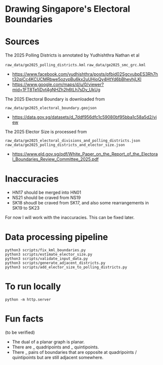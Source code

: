 # Drawing Singapore's Electoral Boundaries



# Sources

The 2025 Polling Districts is annotated by Yudhishthra Nathan et al

`raw_data/ge2025_polling_districts.kml`
`raw_data/ge2025_smc_grc.kml`

- https://www.facebook.com/yudhishthra/posts/pfbid02SgcvubpES3Rh7ht32qjCc4KCUCMRbwe5ozvpBu6kx2uUHioQy4HtYd6bBhevhjLKl
- https://www.google.com/maps/d/u/0/viewer?mid=1FT8Te1iDvt4gNHZh2h6tLh7sDv_UkUg


The 2025 Electoral Boundary is downloaded from

`raw_data/ge2025_electoral_boundary.geojson`

- https://data.gov.sg/datasets/d_7ddf956dfc1c59080bf95bba1c58a5d2/view


The 2025 Elector Size is processed from

`raw_data/ge2025_electoral_divisions_and_polling_districts.json`
`raw_data/ge2025_polling_districts_and_elector_size.json`

- https://www.eld.gov.sg/pdf/White_Paper_on_the_Report_of_the_Electoral_Boundaries_Review_Committee_2025.pdf


# Inaccuracies

- HN17 should be merged into HN01
- NS21 should be craved from NS19
- SK18 shoudl be craved from SK17, and also some rearrangements in SK19 to SK23

For now I will work with the inaccuracies. This can be fixed later.


# Data processing pipeline

```
python3 scripts/fix_kml_boundaries.py
python3 scripts/estimate_elector_size.py
python3 scripts/validate_input_data.py
python3 scripts/generate_adjacent_districts.py
python3 scripts/add_elector_size_to_polling_districts.py
```


# To run locally

```
python -m http.server
```

# Fun facts

(to be verified)

- The dual of a planar graph is planar.
- There are _ quadripoints and _ quintipoints.
- There _ pairs of boundaries that are opposite at quadripoints / quintipoints but are still adjacent somewhere.